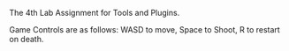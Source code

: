 The 4th Lab Assignment for Tools and Plugins.

Game Controls are as follows: WASD to move, Space to Shoot, R to restart on death.
